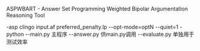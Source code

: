ASPWBART - Answer Set Programming Weighted Bipolar Argumentation Reasoning Tool

-asp 
  clingo input.af preferred_penalty.lp --opt-mode=optN --quiet=1
-python 
  --main.py 主程序
  --answer.py 供main.py调用
  --evaluate.py 单独用于测试效率
